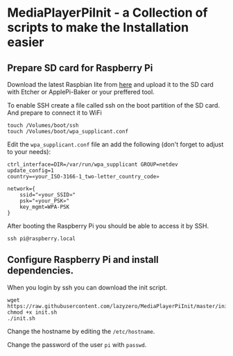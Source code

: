 # MediaPlayerPiInit - a Collection of scripts to make the Installation easier

## Prepare SD card for Raspberry Pi
Download the latest Raspbian lite from [here](https://downloads.raspberrypi.org/raspbian_lite_latest) and upload it to the SD card with Etcher or ApplePi-Baker or your preffered tool.

To enable SSH create a file called ssh on the boot partition of the SD card. And prepare to connect it to WiFi
```
touch /Volumes/boot/ssh
touch /Volumes/boot/wpa_supplicant.conf
```
Edit the `wpa_supplicant.conf` file an add the following (don't forget to adjust to your needs):
```
ctrl_interface=DIR=/var/run/wpa_supplicant GROUP=netdev
update_config=1
country=«your_ISO-3166-1_two-letter_country_code»

network={
    ssid="«your_SSID»"
    psk="«your_PSK»"
    key_mgmt=WPA-PSK
}
```
After booting the Raspberry Pi you should be able to access it by SSH.
```
ssh pi@raspberry.local
```
## Configure Raspberry Pi and install dependencies.

When you login by ssh you can download the init script.
```
wget https://raw.githubusercontent.com/lazyzero/MediaPlayerPiInit/master/init.sh
chmod +x init.sh
./init.sh
```

Change the hostname by editing the `/etc/hostname`.

Change the password of the user `pi` with `passwd`.
